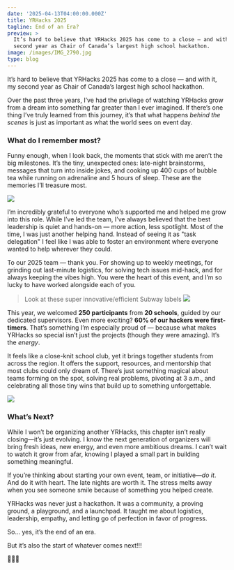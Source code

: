 ```yaml
---
date: '2025-04-13T04:00:00.000Z'
title: YRHacks 2025
tagline: End of an Era?
preview: >
  It’s hard to believe that YRHacks 2025 has come to a close — and with it, my
  second year as Chair of Canada’s largest high school hackathon.
image: /images/IMG_2790.jpg
type: blog
---
```

It’s hard to believe that YRHacks 2025 has come to a close — and with it, my second year as Chair of Canada’s largest high school hackathon.

Over the past three years, I’ve had the privilege of watching YRHacks grow from a dream into something far greater than I ever imagined. If there’s one thing I’ve truly learned from this journey, it’s that what happens *behind the scenes* is just as important as what the world sees on event day.

### What do I remember most?

Funny enough, when I look back, the moments that stick with me aren’t the big milestones. It’s the tiny, unexpected ones: late-night brainstorms, messages that turn into inside jokes, and cooking up 400 cups of bubble tea while running on adrenaline and 5 hours of sleep. These are the memories I’ll treasure most.

![](/images/Fiona(1).JPG)

I’m incredibly grateful to everyone who’s supported me and helped me grow into this role. While I’ve led the team, I’ve always believed that the best leadership is quiet and hands-on — more action, less spotlight. Most of the time, I was just another helping hand. Instead of seeing it as "task delegation" I feel like I was able to foster an environment where everyone wanted to help wherever they could.

To our 2025 team — thank you. For showing up to weekly meetings, for grinding out last-minute logistics, for solving tech issues mid-hack, and for always keeping the vibes high. You were the heart of this event, and I’m so lucky to have worked alongside each of you.

> Look at these super innovative/efficient Subway labels
![](/images/IMG_3757.JPG)

This year, we welcomed **250 participants** from **20 schools**, guided by our dedicated supervisors. Even more exciting? **60% of our hackers were first-timers**. That’s something I’m especially proud of — because what makes YRHacks so special isn’t just the projects (though they were amazing). It’s the *energy*.

It feels like a close-knit school club, yet it brings together students from across the region. It offers the support, resources, and mentorship that most clubs could only dream of. There’s just something magical about teams forming on the spot, solving real problems, pivoting at 3 a.m., and celebrating all those tiny wins that build up to something unforgettable.

![](/images/ExecGroupPhoto(1).JPG)

### What’s Next?
While I won’t be organizing another YRHacks, this chapter isn’t really closing—it’s just evolving. I know the next generation of organizers will bring fresh ideas, new energy, and even more ambitious dreams. I can’t wait to watch it grow from afar, knowing I played a small part in building something meaningful.

If you’re thinking about starting your own event, team, or initiative—*do it*. And do it with heart. The late nights are worth it. The stress melts away when you see someone smile because of something you helped create.

YRHacks was never just a hackathon. It was a community, a proving ground, a playground, and a launchpad. It taught me about logistics, leadership, empathy, and letting go of perfection in favor of progress.

So… yes, it’s the end of an era.

But it’s also the start of whatever comes next!!!

💚💙💜
